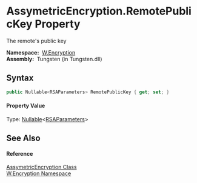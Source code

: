 AssymetricEncryption.RemotePublicKey Property
=============================================
   The remote's public key

  **Namespace:**  [W.Encryption][1]  
  **Assembly:**  Tungsten (in Tungsten.dll)

Syntax
------

```csharp
public Nullable<RSAParameters> RemotePublicKey { get; set; }
```

#### Property Value
Type: [Nullable][2]&lt;[RSAParameters][3]>

See Also
--------

#### Reference
[AssymetricEncryption Class][4]  
[W.Encryption Namespace][1]  

[1]: ../README.md
[2]: http://msdn.microsoft.com/en-us/library/b3h38hb0
[3]: http://msdn.microsoft.com/en-us/library/ke2te33h
[4]: README.md